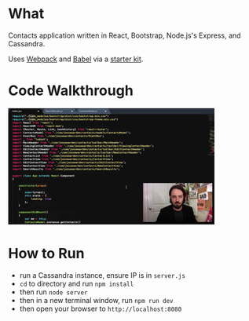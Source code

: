 # What
Contacts application written in React, Bootstrap, Node.js's Express, and Cassandra.

Uses [Webpack](http://webpack.github.io/) and [Babel](https://babeljs.io/) via a [starter kit](https://github.com/alicoding/react-webpack-babel).

# Code Walkthrough

[![Mou icon](react-code-preview.jpg)](https://www.youtube.com/watch?v=l-gg9_y3AQc)


# How to Run

- run a Cassandra instance, ensure IP is in `server.js`
- `cd` to directory and run `npm install`
- then run `node server`
- then in a new terminal window, run `npm run dev`
- then open your browser to `http://localhost:8080`
